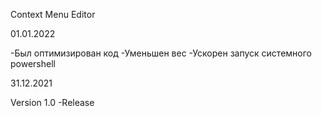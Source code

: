 Context Menu Editor

01.01.2022

-Был оптимизирован код
-Уменьшен вес
-Ускорен запуск системного powershell

31.12.2021

Version 1.0
-Release
